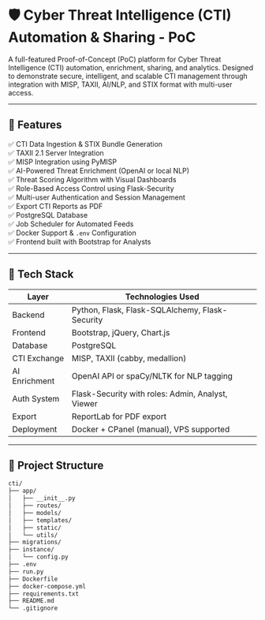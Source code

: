 # 🛡️ Cyber Threat Intelligence (CTI) Automation & Sharing - PoC

A full-featured Proof-of-Concept (PoC) platform for Cyber Threat Intelligence (CTI) automation, enrichment, sharing, and analytics. Designed to demonstrate secure, intelligent, and scalable CTI management through integration with MISP, TAXII, AI/NLP, and STIX format with multi-user access.

---

## 📌 Features

✅ CTI Data Ingestion & STIX Bundle Generation  
✅ TAXII 2.1 Server Integration  
✅ MISP Integration using PyMISP  
✅ AI-Powered Threat Enrichment (OpenAI or local NLP)  
✅ Threat Scoring Algorithm with Visual Dashboards  
✅ Role-Based Access Control using Flask-Security  
✅ Multi-user Authentication and Session Management  
✅ Export CTI Reports as PDF  
✅ PostgreSQL Database  
✅ Job Scheduler for Automated Feeds  
✅ Docker Support & `.env` Configuration  
✅ Frontend built with Bootstrap for Analysts

---

## 🔧 Tech Stack

| Layer         | Technologies Used                                      |
|--------------|--------------------------------------------------------|
| Backend      | Python, Flask, Flask-SQLAlchemy, Flask-Security        |
| Frontend     | Bootstrap, jQuery, Chart.js                            |
| Database     | PostgreSQL                                             |
| CTI Exchange | MISP, TAXII (cabby, medallion)                         |
| AI Enrichment| OpenAI API or spaCy/NLTK for NLP tagging               |
| Auth System  | Flask-Security with roles: Admin, Analyst, Viewer      |
| Export       | ReportLab for PDF export                               |
| Deployment   | Docker + CPanel (manual), VPS supported                |

---

## 📁 Project Structure

```bash
cti/
├── app/
│   ├── __init__.py
│   ├── routes/
│   ├── models/
│   ├── templates/
│   ├── static/
│   └── utils/
├── migrations/
├── instance/
│   └── config.py
├── .env
├── run.py
├── Dockerfile
├── docker-compose.yml
├── requirements.txt
├── README.md
└── .gitignore